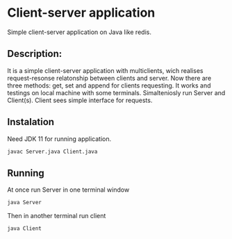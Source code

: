 # Client-server application
Simple client-server application on Java like redis.
## Description: 
It is a simple client-server application with multiclients, wich realises request-resonse relatonship between clients and server. Now there are three methods: get, set and append for clients requesting. It works and testings on local machine with some terminals. Simalteniosly run Server and Client(s). Client sees simple interface for requests.
## Instalation
Need JDK 11 for running application.
```bash
javac Server.java Client.java
```
## Running
At once run Server in one terminal window
```bash
java Server
```
Then in another terminal run client
```bash
java Client
```
